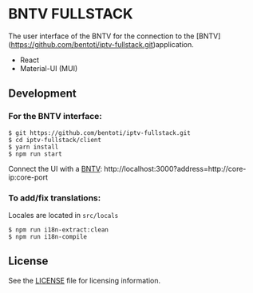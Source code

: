 # BNTV FULLSTACK

The user interface of the BNTV for the connection to the [BNTV] (https://github.com/bentoti/iptv-fullstack.git)application.

- React
- Material-UI (MUI)

## Development

### For the BNTV interface:

```
$ git https://github.com/bentoti/iptv-fullstack.git
$ cd iptv-fullstack/client
$ yarn install
$ npm run start
```

Connect the UI with a [BNTV](https://github.com/bentoti/iptv-fullstack.git):
http://localhost:3000?address=http://core-ip:core-port

### To add/fix translations:
Locales are located in `src/locals`
```
$ npm run i18n-extract:clean
$ npm run i18n-compile
```

## License
See the [LICENSE](./LICENSE) file for licensing information.

